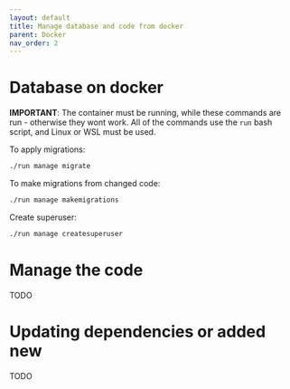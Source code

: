 ```yaml
---
layout: default
title: Manage database and code from docker
parent: Docker
nav_order: 2
---
```


# Database on docker
**IMPORTANT**: The container must be running, while these commands are run - otherwise they wont work. 
All of the commands use the `run` bash script, and Linux or WSL must be used. 

To apply migrations:
```bash
./run manage migrate
```

To make migrations from changed code:
```bash
./run manage makemigrations
```

Create superuser:
```bash
./run manage createsuperuser
```

# Manage the code 

TODO

# Updating dependencies or added new 

TODO